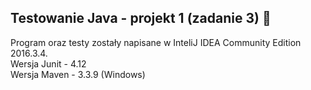 ## Testowanie Java - projekt 1 (zadanie 3) :ship:
Program oraz testy zostały napisane w InteliJ IDEA Community Edition 2016.3.4.<br />
Wersja Junit - 4.12<br />
Wersja Maven - 3.3.9 (Windows)
